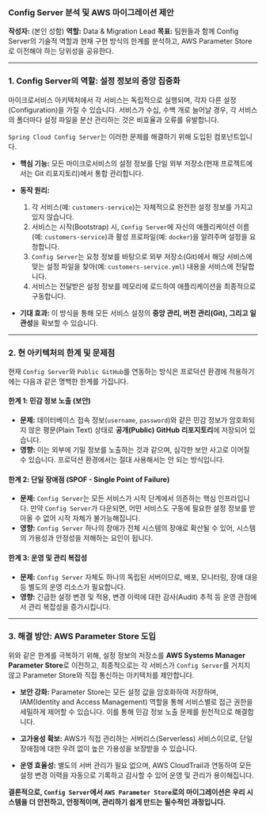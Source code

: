 ### **Config Server 분석 및 AWS 마이그레이션 제안**

**작성자:** (본인 성함)
**역할:** Data & Migration Lead
**목표:** 팀원들과 함께 Config Server의 기술적 역할과 현재 구현 방식의 한계를 분석하고, AWS Parameter Store로 이전해야 하는 당위성을 공유한다.

---

### **1. Config Server의 역할: 설정 정보의 중앙 집중화**

마이크로서비스 아키텍처에서 각 서비스는 독립적으로 실행되며, 각자 다른 설정(Configuration)을 가질 수 있습니다. 서비스가 수십, 수백 개로 늘어날 경우, 각 서비스의 폴더마다 설정 파일을 분산 관리하는 것은 비효율과 오류를 유발합니다.

`Spring Cloud Config Server`는 이러한 문제를 해결하기 위해 도입된 컴포넌트입니다.

-   **핵심 기능:** 모든 마이크로서비스의 설정 정보를 단일 외부 저장소(현재 프로젝트에서는 Git 리포지토리)에서 통합 관리합니다.
-   **동작 원리:**
    1.  각 서비스(예: `customers-service`)는 자체적으로 완전한 설정 정보를 가지고 있지 않습니다.
    2.  서비스는 시작(Bootstrap) 시, `Config Server`에 자신의 애플리케이션 이름(예: `customers-service`)과 활성 프로파일(예: `docker`)을 알려주며 설정을 요청합니다.
    3.  `Config Server`는 요청 정보를 바탕으로 외부 저장소(Git)에서 해당 서비스에 맞는 설정 파일을 찾아(예: `customers-service.yml`) 내용을 서비스에 전달합니다.
    4.  서비스는 전달받은 설정 정보를 메모리에 로드하여 애플리케이션을 최종적으로 구동합니다.

-   **기대 효과:** 이 방식을 통해 모든 서비스 설정의 **중앙 관리, 버전 관리(Git), 그리고 일관성**을 확보할 수 있습니다.

---

### **2. 현 아키텍처의 한계 및 문제점**

현재 `Config Server`와 `Public GitHub`를 연동하는 방식은 프로덕션 환경에 적용하기에는 다음과 같은 명백한 한계를 가집니다.

#### **한계 1: 민감 정보 노출 (보안)**

-   **문제:** 데이터베이스 접속 정보(`username`, `password`)와 같은 민감 정보가 암호화되지 않은 평문(Plain Text) 상태로 **공개(Public) GitHub 리포지토리**에 저장되어 있습니다.
-   **영향:** 이는 외부에 기밀 정보를 노출하는 것과 같으며, 심각한 보안 사고로 이어질 수 있습니다. 프로덕션 환경에서는 절대 사용해서는 안 되는 방식입니다.

#### **한계 2: 단일 장애점 (SPOF - Single Point of Failure)**

-   **문제:** `Config Server`는 모든 서비스가 시작 단계에서 의존하는 핵심 인프라입니다. 만약 `Config Server`가 다운되면, 어떤 서비스도 구동에 필요한 설정 정보를 받아올 수 없어 시작 자체가 불가능해집니다.
-   **영향:** `Config Server` 하나의 장애가 전체 시스템의 장애로 확산될 수 있어, 시스템의 가용성과 안정성을 저해하는 요인이 됩니다.

#### **한계 3: 운영 및 관리 복잡성**

-   **문제:** `Config Server` 자체도 하나의 독립된 서버이므로, 배포, 모니터링, 장애 대응 등 별도의 운영 리소스가 필요합니다.
-   **영향:** 긴급한 설정 변경 및 적용, 변경 이력에 대한 감사(Audit) 추적 등 운영 관점에서 관리 복잡성을 증가시킵니다.

---

### **3. 해결 방안: AWS Parameter Store 도입**

위와 같은 한계를 극복하기 위해, 설정 정보의 저장소를 **AWS Systems Manager Parameter Store**로 이전하고, 최종적으로는 각 서비스가 `Config Server`를 거치지 않고 Parameter Store와 직접 통신하는 아키텍처를 제안합니다.

-   **보안 강화:** Parameter Store는 모든 설정 값을 암호화하여 저장하며, IAM(Identity and Access Management) 역할을 통해 서비스별로 접근 권한을 세밀하게 제어할 수 있습니다. 이를 통해 민감 정보 노출 문제를 원천적으로 해결합니다.

-   **고가용성 확보:** AWS가 직접 관리하는 서버리스(Serverless) 서비스이므로, 단일 장애점에 대한 우려 없이 높은 가용성을 보장받을 수 있습니다.

-   **운영 효율성:** 별도의 서버 관리가 필요 없으며, AWS CloudTrail과 연동하여 모든 설정 변경 이력을 자동으로 기록하고 감사할 수 있어 운영 및 관리가 용이해집니다.

**결론적으로, `Config Server`에서 `AWS Parameter Store`로의 마이그레이션은 우리 시스템을 더 안전하고, 안정적이며, 관리하기 쉽게 만드는 필수적인 과정입니다.**
